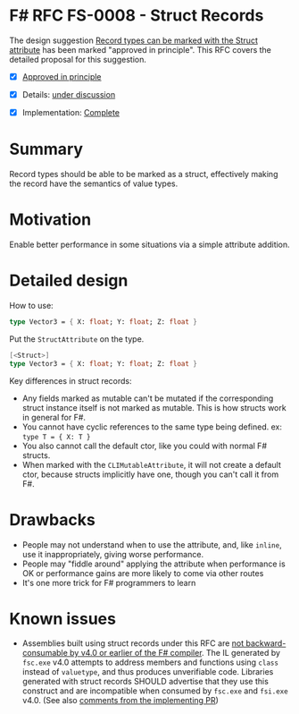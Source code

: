 # F# RFC FS-0008 - Struct Records

The design suggestion [Record types can be marked with the Struct attribute](https://fslang.uservoice.com/forums/245727-f-language/suggestions/6547517-record-types-can-be-marked-with-the-struct-attribu) has been marked "approved in principle".
This RFC covers the detailed proposal for this suggestion.

* [x] [Approved in principle](https://fslang.uservoice.com/forums/245727-f-language/suggestions/6547517-record-types-can-be-marked-with-the-struct-attribu)
* [x] Details: [under discussion](https://github.com/dotnet/fsharp/pull/620)
* [x] Implementation: [Complete](https://github.com/dotnet/fsharp/pull/620)


# Summary
[summary]: #summary

Record types should be able to be marked as a struct, effectively making the record have the semantics of value types.

# Motivation
[motivation]: #motivation

Enable better performance in some situations via a simple attribute addition.

# Detailed design
[design]: #detailed-design

How to use:
```fsharp
type Vector3 = { X: float; Y: float; Z: float }
```
Put the `StructAttribute` on the type.
```fsharp
[<Struct>]
type Vector3 = { X: float; Y: float; Z: float }
```

Key differences in struct records:
- Any fields marked as mutable can't be mutated if the corresponding struct instance itself is not marked as mutable. This is how structs work in general for F#.
- You cannot have cyclic references to the same type being defined. ex: ```type T = { X: T }```
- You also cannot call the default ctor, like you could with normal F# structs.
- When marked with the `CLIMutableAttribute`, it will not create a default ctor, because structs implicitly have one, though you can't call it from F#.

# Drawbacks
[drawbacks]: #drawbacks

* People may not understand when to use the attribute, and, like ``inline``, use it inappropriately, giving worse performance.
* People may "fiddle around" applying the attribute when performance is OK or performance gains are more likely to come via other routes
* It's one more trick for F# programmers to learn

# Known issues

* Assemblies built using struct records under this RFC are [not backward-consumable by v4.0 or earlier of the F# compiler](https://github.com/neoeinstein/fsharp-struct-test/blob/master/cns.diff#L354). The IL generated by `fsc.exe` v4.0 attempts to address members and functions using `class` instead of `valuetype`, and thus produces unverifiable code. Libraries generated with struct records SHOULD advertise that they use this construct and are incompatible when consumed by `fsc.exe` and `fsi.exe` v4.0. (See also [comments from the implementing PR](https://github.com/dotnet/fsharp/pull/620#issuecomment-190580488))
